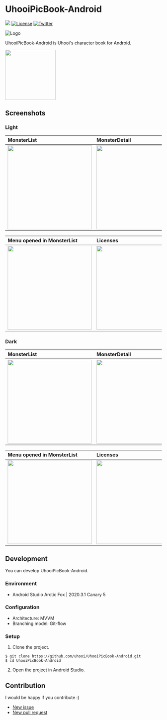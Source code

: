 # UhooiPicBook-Android

[![](https://github.com/uhooi/UhooiPicBook-Android/workflows/CI/badge.svg)](https://github.com/uhooi/UhooiPicBook-Android/actions?query=workflow%3ACI)
[![License](https://img.shields.io/github/license/uhooi/UhooiPicBook-Android)](https://github.com/uhooi/UhooiPicBook-Android/blob/master/LICENSE)
[![Twitter](https://img.shields.io/twitter/url?style=social&url=https%3A%2F%2Ftwitter.com%2Fthe_uhooi)](https://twitter.com/the_uhooi)

![Logo](./docs/logo.png)

UhooiPicBook-Android is Uhooi's character book for Android.

[<img src="./docs/google-play-badge.png" width="161.5">](https://play.google.com/store/apps/details?id=com.theuhooi.uhooipicbook)

## Screenshots

### Light

|MonsterList|MonsterDetail|DancingMonster|
|:--|:--|:--|
|<img src="./docs/screenshots/pixel3a/light/monster_list.png" width="270">|<img src="./docs/screenshots/pixel3a/light/monster_detail.png" width="270">|<img src="./docs/screenshots/pixel3a/light/dancing_monster.png" width="270">|

|Menu opened in MonsterList|Licenses|
|:--|:--|
|<img src="./docs/screenshots/pixel3a/light/menu_opened_in_monster_list.png" width="270">|<img src="./docs/screenshots/pixel3a/light/oss_licenses_menu.png" width="270">|

### Dark

|MonsterList|MonsterDetail|DancingMonster|
|:--|:--|:--|
|<img src="./docs/screenshots/pixel3a/dark/monster_list.png" width="270">|<img src="./docs/screenshots/pixel3a/dark/monster_detail.png" width="270">|<img src="./docs/screenshots/pixel3a/dark/dancing_monster.png" width="270">|

|Menu opened in MonsterList|Licenses|
|:--|:--|
|<img src="./docs/screenshots/pixel3a/dark/menu_opened_in_monster_list.png" width="270">|<img src="./docs/screenshots/pixel3a/dark/oss_licenses_menu.png" width="270">|

## Development

You can develop UhooiPicBook-Android.

### Environment

- Android Studio Arctic Fox | 2020.3.1 Canary 5

### Configuration

- Architecture: MVVM
- Branching model: Git-flow

### Setup

1. Clone the project.

```
$ git clone https://github.com/uhooi/UhooiPicBook-Android.git
$ cd UhooiPicBook-Android
```

2. Open the project in Android Studio.

## Contribution

I would be happy if you contribute :)

- [New issue](https://github.com/uhooi/UhooiPicBook-Android/issues/new)
- [New pull request](https://github.com/uhooi/UhooiPicBook-Android/compare)
